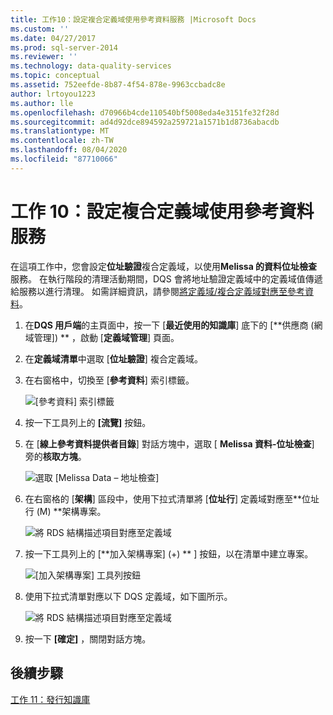 ```yaml
---
title: 工作10：設定複合定義域使用參考資料服務 |Microsoft Docs
ms.custom: ''
ms.date: 04/27/2017
ms.prod: sql-server-2014
ms.reviewer: ''
ms.technology: data-quality-services
ms.topic: conceptual
ms.assetid: 752eefde-8b87-4f54-878e-9963ccbadc8e
author: lrtoyou1223
ms.author: lle
ms.openlocfilehash: d70966b4cde110540bf5008eda4e3151fe32f28d
ms.sourcegitcommit: ad4d92dce894592a259721a1571b1d8736abacdb
ms.translationtype: MT
ms.contentlocale: zh-TW
ms.lasthandoff: 08/04/2020
ms.locfileid: "87710066"
---
```

# <a name="task-10-configuring-composite-domain-to-use-reference-data-service"></a>工作 10：設定複合定義域使用參考資料服務
  在這項工作中，您會設定**位址驗證**複合定義域，以使用**Melissa 的資料位址檢查**服務。 在執行階段的清理活動期間，DQS 會將地址驗證定義域中的定義域值傳遞給服務以進行清理。 如需詳細資訊，請參閱[將定義域/複合定義域對應至參考資料](https://msdn.microsoft.com/library/hh213030.aspx)。  
  
1.  在**DQS 用戶端**的主頁面中，按一下 [**最近使用的知識庫**] 底下的 [**供應商 (網域管理]) ** ，啟動 [**定義域管理**] 頁面。  
  
2.  在**定義域清單**中選取 [**位址驗證**] 複合定義域。  
  
3.  在右窗格中，切換至 [**參考資料**] 索引標籤。  
  
     ![[參考資料] 索引標籤](../../2014/tutorials/media/et-configuringcdtouserds-01.jpg "[參考資料] 索引標籤")  
  
4.  按一下工具列上的 **[流覽]** 按鈕。  
  
5.  在 [**線上參考資料提供者目錄**] 對話方塊中，選取 [ **Melissa 資料-位址檢查**] 旁的**核取方塊**。  
  
     ![選取 [Melissa Data – 地址檢查]](../../2014/tutorials/media/et-configuringcdtouserds-02.jpg "選取 [Melissa Data – 地址檢查]")  
  
6.  在右窗格的 [**架構**] 區段中，使用下拉式清單將 [**位址行**] 定義域對應至**位址行 (M) **架構專案。  
  
     ![將 RDS 結構描述項目對應至定義域](../../2014/tutorials/media/et-configuringcdtouserds-03.jpg "將 RDS 結構描述項目對應至定義域")  
  
7.  按一下工具列上的 [**加入架構專案] (+) ** ] 按鈕，以在清單中建立專案。  
  
     ![[加入架構專案] 工具列按鈕](../../2014/tutorials/media/et-configuringcdtouserds-04.jpg "[加入架構專案] 工具列按鈕")  
  
8.  使用下拉式清單對應以下 DQS 定義域，如下圖所示。  
  
     ![將 RDS 結構描述項目對應至定義域](../../2014/tutorials/media/et-configuringcdtouserds-05.jpg "將 RDS 結構描述項目對應至定義域")  
  
9. 按一下 **[確定]** ，關閉對話方塊。  
  
## <a name="next-step"></a>後續步驟  
 [工作 11：發行知識庫](../../2014/tutorials/task-11-publishing-the-knowledge-base.md)  
  
  

